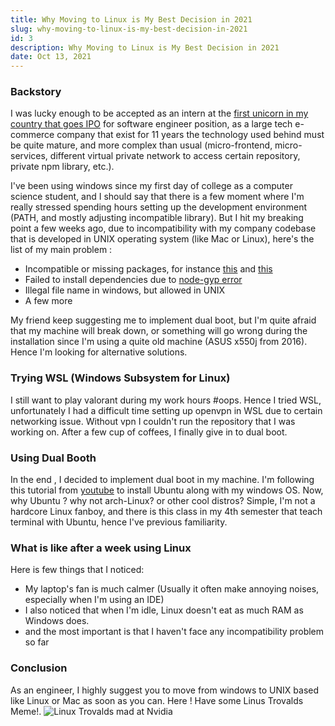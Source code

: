 ```yaml
---
title: Why Moving to Linux is My Best Decision in 2021
slug: why-moving-to-linux-is-my-best-decision-in-2021
id: 3
description: Why Moving to Linux is My Best Decision in 2021
date: Oct 13, 2021
---
```


### Backstory

I was lucky enough to be accepted as an intern at the [first unicorn in my country that goes IPO](https://about.bukalapak.com/en/) for software engineer position, as a large tech e-commerce company that exist for 11 years the technology used behind must be quite mature, and more complex than usual (micro-frontend, micro-services, different virtual private network to access certain repository, private npm library, etc.).

I've been using windows since my first day of college as a computer science student, and I should say that there is a few moment where I'm really stressed spending hours setting up the development environment (PATH, and mostly adjusting incompatible library). But I hit my breaking point a few weeks ago, due to incompatibility with my company codebase that is developed in UNIX operating system (like Mac or Linux), here's the list of my main problem :
- Incompatible or missing packages, for instance [this](https://stackoverflow.com/questions/12917569/cmd-patch-is-not-recognised-as-an-internal-external-command-operable-program/18851897) and [this](https://www.npmjs.com/package/link-module-alias)
- Failed to install dependencies due to [node-gyp error](https://stackoverflow.com/questions/45801457/node-js-python-not-found-exception-due-to-node-sass-and-node-gyp/53009640#53009640)
- Illegal file name in windows, but allowed in UNIX
- A few more

My friend keep suggesting me to implement dual boot, but I'm quite afraid that my machine will break down, or something will go wrong during the installation since I'm using a quite old machine (ASUS x550j from 2016). Hence I'm looking for alternative solutions.

### Trying WSL (Windows Subsystem for Linux)
I still want to play valorant during my work hours #oops. Hence I tried WSL, unfortunately I had a difficult time setting up openvpn in WSL due to certain networking issue. Without vpn I couldn't run the repository that I was working on. After a few cup of coffees, I finally give in to dual boot.

### Using Dual Booth

In the end , I decided to implement dual boot in my machine. I'm following this tutorial from [youtube](https://www.youtube.com/watch?v=-iSAyiicyQY&t=622s) to install Ubuntu along with my windows OS. Now, why Ubuntu ? why not arch-Linux? or other cool distros? Simple, I'm not a hardcore Linux fanboy, and there is this class in my 4th semester that teach terminal with Ubuntu, hence I've previous familiarity.

### What is like after a week using Linux

Here is few things that I noticed:
- My laptop's fan is much calmer (Usually it often make annoying noises, especially when I'm using an IDE)
- I also noticed that when I'm idle, Linux doesn't eat as much RAM as Windows does.
- and the most important is that I haven't face any incompatibility problem so far


### Conclusion

As an engineer, I highly suggest you to move from windows to UNIX based like Linux or Mac as soon as you can. Here ! Have some Linus Trovalds Meme!.
![Linux Trovalds mad at Nvidia](https://dev-to-uploads.s3.amazonaws.com/uploads/articles/usyzcxrtl18yu7497luw.png)
 
 
